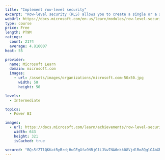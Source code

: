 ```yaml
---
title: "Implement row-level security"
excerpt: "Row-level security (RLS) allows you to create a single or a set of reports that targets data for a specific user. In this module, you will learn how to implement RLS by using either a static or dynamic method and how Microsoft Power BI simplifies testing RLS in Power BI Desktop and Power BI service."
webUrl: https://docs.microsoft.com/en-us/learn/modules/row-level-security-power-bi/
type: course
price: Free
length: PT9M
ratings:
  count: 2174
  average: 4.816007
heat: 55

provider:
  name: Microsoft Learn
  domain: microsoft.com
  images:
    - url: /assets/images/organizations/microsoft.com-50x50.jpg
      width: 50
      height: 50

levels:
  - Intermediate

topics:
  - Power BI

images:
  - url: https://docs.microsoft.com/learn/achievements/row-level-security-power-bi-social.png
    width: 643
    height: 321
    isCached: true

secured: "BQs5fZTlQKKatRyBrdjHuGFgXfa9NRjGlLJVw7NA6nkk08VjdlRo8QglOAbXMcYBMseP5PsSaskAKOoWh31DiwePNqpQvpz9m+e6LQW28fSovPZmobH1UXCDc79bs10mlyGSX/71aYcawNz3VQVmcPbLZNncAyADPIfQYjo0UQU99C2VY+9RAbx5X5Yid7flxLeUVPYsx0fusR/3gNdpSIkAnkQOl5RKMw1hXa67dzlhqC67PW7ebHQkZ8azIKaxs8hePn/GEbz/7pPiV7hoh5SGijYu3vCmOB3sS/RjEg3g3UZvFgZjvuKeSsXbxjjJzupTqjoVA+wOX3mFKqs2qLQ+AljbRPaOukuqEGxx3JalAMMdQ1OJNGoa269XeoEUPG3ntWISJ2fwXNd0CilgQ3vSSfKTGOzbCmgDf6lEW1A=;gj75/qzHKODrWgWV/KwzUw=="
---
```


